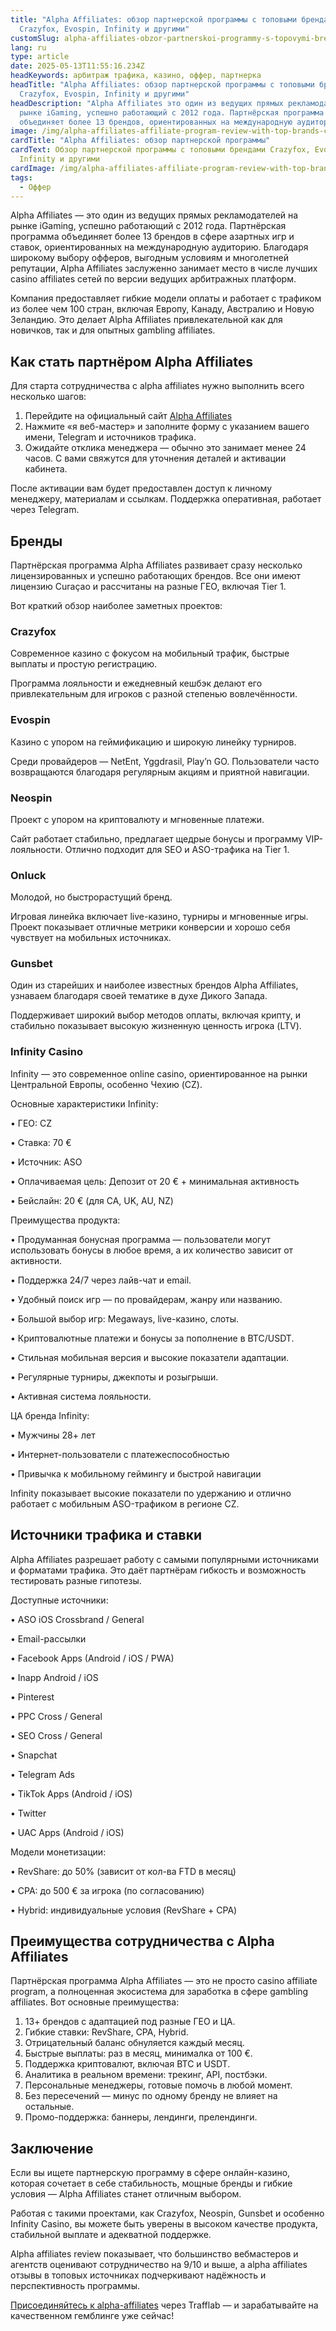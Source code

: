 ```yaml
---
title: "Alpha Affiliates: обзор партнерской программы с топовыми брендами
  Crazyfox, Evospin, Infinity и другими"
customSlug: alpha-affiliates-obzor-partnerskoi-programmy-s-topovymi-brendami-crazyfox-evospin-infinity-i-drugimi
lang: ru
type: article
date: 2025-05-13T11:55:16.234Z
headKeywords: арбитраж трафика, казино, оффер, партнерка
headTitle: "Alpha Affiliates: обзор партнерской программы с топовыми брендами
  Crazyfox, Evospin, Infinity и другими"
headDescription: "Alpha Affiliates это один из ведущих прямых рекламодателей на
  рынке iGaming, успешно работающий с 2012 года. Партнёрская программа
  объединяет более 13 брендов, ориентированных на международную аудиторию. "
image: /img/alpha-affiliates-affiliate-program-review-with-top-brands-crazyfox-evospin-infinity-and-others.jpg
cardTitle: "Alpha Affiliates: обзор партнерской программы"
cardText: Обзор партнерской программы с топовыми брендами Crazyfox, Evospin,
  Infinity и другими
cardImage: /img/alpha-affiliates-affiliate-program-review-with-top-brands-crazyfox-evospin-infinity.jpg
tags:
  - Оффер
---
```

Alpha Affiliates — это один из ведущих прямых рекламодателей на рынке iGaming, успешно работающий с 2012 года. Партнёрская программа объединяет более 13 брендов в сфере азартных игр и ставок, ориентированных на международную аудиторию. Благодаря широкому выбору офферов, выгодным условиям и многолетней репутации, Alpha Affiliates заслуженно занимает место в числе лучших casino affiliates сетей по версии ведущих арбитражных платформ.

Компания предоставляет гибкие модели оплаты и работает с трафиком из более чем 100 стран, включая Европу, Канаду, Австралию и Новую Зеландию. Это делает Alpha Affiliates привлекательной как для новичков, так и для опытных gambling affiliates.

## Как стать партнёром Alpha Affiliates

Для старта сотрудничества с alpha affiliates нужно выполнить всего несколько шагов:

1. Перейдите на официальный сайт [](https://www.alpha-affiliates.com/) [Alpha Affiliates](https://trafflab.io/ru)
2. Нажмите «я веб-мастер» и заполните форму с указанием вашего имени, Telegram и источников трафика.
3. Ожидайте отклика менеджера — обычно это занимает менее 24 часов. С вами свяжутся для уточнения деталей и активации кабинета.

После активации вам будет предоставлен доступ к личному менеджеру, материалам и ссылкам. Поддержка оперативная, работает через Telegram.

## Бренды

Партнёрская программа Alpha Affiliates развивает сразу несколько лицензированных и успешно работающих брендов. Все они имеют лицензию Curaçao и рассчитаны на разные ГЕО, включая Tier 1.

Вот краткий обзор наиболее заметных проектов:

### Crazyfox

Современное казино с фокусом на мобильный трафик, быстрые выплаты и простую регистрацию.

Программа лояльности и ежедневный кешбэк делают его привлекательным для игроков с разной степенью вовлечённости.

### Evospin

Казино с упором на геймификацию и широкую линейку турниров.

Среди провайдеров — NetEnt, Yggdrasil, Play’n GO. Пользователи часто возвращаются благодаря регулярным акциям и приятной навигации.

### Neospin

Проект с упором на криптовалюту и мгновенные платежи.

Сайт работает стабильно, предлагает щедрые бонусы и программу VIP-лояльности. Отлично подходит для SEO и ASO-трафика на Tier 1.

### Onluck

Молодой, но быстрорастущий бренд.

Игровая линейка включает live-казино, турниры и мгновенные игры. Проект показывает отличные метрики конверсии и хорошо себя чувствует на мобильных источниках.

### Gunsbet

Один из старейших и наиболее известных брендов Alpha Affiliates, узнаваем благодаря своей тематике в духе Дикого Запада.

Поддерживает широкий выбор методов оплаты, включая крипту, и стабильно показывает высокую жизненную ценность игрока (LTV).

### Infinity Casino 

Infinity — это современное online casino, ориентированное на рынки Центральной Европы, особенно Чехию (CZ).

Основные характеристики Infinity:

• ГЕО: CZ

• Ставка: 70 €

• Источник: ASO

• Оплачиваемая цель: Депозит от 20 € + минимальная активность

• Бейслайн: 20 € (для CA, UK, AU, NZ)

Преимущества продукта:

• Продуманная бонусная программа — пользователи могут использовать бонусы в любое время, а их количество зависит от активности.

• Поддержка 24/7 через лайв-чат и email.

• Удобный поиск игр — по провайдерам, жанру или названию.

• Большой выбор игр: Megaways, live-казино, слоты.

• Криптовалютные платежи и бонусы за пополнение в BTC/USDT.

• Стильная мобильная версия и высокие показатели адаптации.

• Регулярные турниры, джекпоты и розыгрыши.

• Активная система лояльности.

ЦА бренда Infinity:

• Мужчины 28+ лет

• Интернет-пользователи с платежеспособностью

• Привычка к мобильному геймингу и быстрой навигации

Infinity показывает высокие показатели по удержанию и отлично работает с мобильным ASO-трафиком в регионе CZ.

## Источники трафика и ставки

Alpha Affiliates разрешает работу с самыми популярными источниками и форматами трафика. Это даёт партнёрам гибкость и возможность тестировать разные гипотезы.

Доступные источники:

• ASO iOS Crossbrand / General

• Email-рассылки

• Facebook Apps (Android / iOS / PWA)

• Inapp Android / iOS

• Pinterest

• PPC Cross / General

• SEO Cross / General

• Snapchat

• Telegram Ads

• TikTok Apps (Android / iOS)

• Twitter

• UAC Apps (Android / iOS)

Модели монетизации:

• RevShare: до 50% (зависит от кол-ва FTD в месяц)

• CPA: до 500 € за игрока (по согласованию)

• Hybrid: индивидуальные условия (RevShare + CPA)

## Преимущества сотрудничества с Alpha Affiliates

Партнёрская программа Alpha Affiliates — это не просто casino affiliate program, а полноценная экосистема для заработка в сфере gambling affiliates. Вот основные преимущества:

1. 13+ брендов с адаптацией под разные ГЕО и ЦА.
2. Гибкие ставки: RevShare, CPA, Hybrid.
3. Отрицательный баланс обнуляется каждый месяц.
4. Быстрые выплаты: раз в месяц, минималка от 100 €.
5. Поддержка криптовалют, включая BTC и USDT.
6. Аналитика в реальном времени: трекинг, API, постбэки.
7. Персональные менеджеры, готовые помочь в любой момент.
8. Без пересечений — минус по одному бренду не влияет на остальные.
9. Промо-поддержка: баннеры, лендинги, прелендинги.

## Заключение

Если вы ищете партнерскую программу в сфере онлайн-казино, которая сочетает в себе стабильность, мощные бренды и гибкие условия — Alpha Affiliates станет отличным выбором.

Работая с такими проектами, как Crazyfox, Neospin, Gunsbet и особенно Infinity Casino, вы можете быть уверены в высоком качестве продукта, стабильной выплате и адекватной поддержке.

Alpha affiliates review показывает, что большинство вебмастеров и агентств оценивают сотрудничество на 9/10 и выше, а alpha affiliates отзывы в топовых источниках подчеркивают надёжность и перспективность программы.

[Присоединяйтесь к alpha-affiliates](https://trafflab.io/ru) через Trafflab — и зарабатывайте на качественном гемблинге уже сейчас!